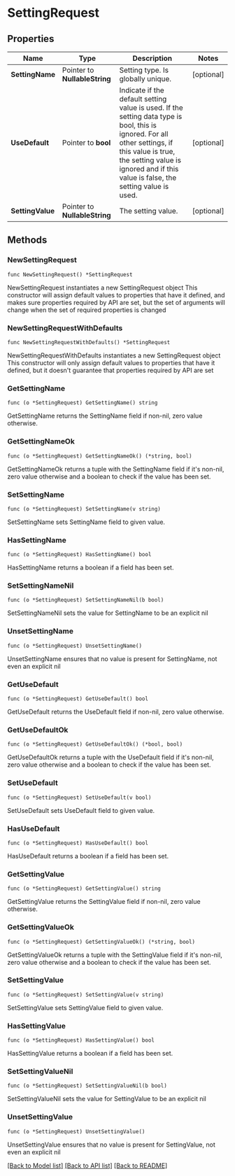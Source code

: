 # SettingRequest

## Properties

Name | Type | Description | Notes
------------ | ------------- | ------------- | -------------
**SettingName** | Pointer to **NullableString** | Setting type. Is globally unique. | [optional] 
**UseDefault** | Pointer to **bool** | Indicate if the default setting value is used. If the setting data type is bool, this is ignored. For all other settings, if this value is true, the setting value is ignored and if this value is false, the setting value is used. | [optional] 
**SettingValue** | Pointer to **NullableString** | The setting value. | [optional] 

## Methods

### NewSettingRequest

`func NewSettingRequest() *SettingRequest`

NewSettingRequest instantiates a new SettingRequest object
This constructor will assign default values to properties that have it defined,
and makes sure properties required by API are set, but the set of arguments
will change when the set of required properties is changed

### NewSettingRequestWithDefaults

`func NewSettingRequestWithDefaults() *SettingRequest`

NewSettingRequestWithDefaults instantiates a new SettingRequest object
This constructor will only assign default values to properties that have it defined,
but it doesn't guarantee that properties required by API are set

### GetSettingName

`func (o *SettingRequest) GetSettingName() string`

GetSettingName returns the SettingName field if non-nil, zero value otherwise.

### GetSettingNameOk

`func (o *SettingRequest) GetSettingNameOk() (*string, bool)`

GetSettingNameOk returns a tuple with the SettingName field if it's non-nil, zero value otherwise
and a boolean to check if the value has been set.

### SetSettingName

`func (o *SettingRequest) SetSettingName(v string)`

SetSettingName sets SettingName field to given value.

### HasSettingName

`func (o *SettingRequest) HasSettingName() bool`

HasSettingName returns a boolean if a field has been set.

### SetSettingNameNil

`func (o *SettingRequest) SetSettingNameNil(b bool)`

 SetSettingNameNil sets the value for SettingName to be an explicit nil

### UnsetSettingName
`func (o *SettingRequest) UnsetSettingName()`

UnsetSettingName ensures that no value is present for SettingName, not even an explicit nil
### GetUseDefault

`func (o *SettingRequest) GetUseDefault() bool`

GetUseDefault returns the UseDefault field if non-nil, zero value otherwise.

### GetUseDefaultOk

`func (o *SettingRequest) GetUseDefaultOk() (*bool, bool)`

GetUseDefaultOk returns a tuple with the UseDefault field if it's non-nil, zero value otherwise
and a boolean to check if the value has been set.

### SetUseDefault

`func (o *SettingRequest) SetUseDefault(v bool)`

SetUseDefault sets UseDefault field to given value.

### HasUseDefault

`func (o *SettingRequest) HasUseDefault() bool`

HasUseDefault returns a boolean if a field has been set.

### GetSettingValue

`func (o *SettingRequest) GetSettingValue() string`

GetSettingValue returns the SettingValue field if non-nil, zero value otherwise.

### GetSettingValueOk

`func (o *SettingRequest) GetSettingValueOk() (*string, bool)`

GetSettingValueOk returns a tuple with the SettingValue field if it's non-nil, zero value otherwise
and a boolean to check if the value has been set.

### SetSettingValue

`func (o *SettingRequest) SetSettingValue(v string)`

SetSettingValue sets SettingValue field to given value.

### HasSettingValue

`func (o *SettingRequest) HasSettingValue() bool`

HasSettingValue returns a boolean if a field has been set.

### SetSettingValueNil

`func (o *SettingRequest) SetSettingValueNil(b bool)`

 SetSettingValueNil sets the value for SettingValue to be an explicit nil

### UnsetSettingValue
`func (o *SettingRequest) UnsetSettingValue()`

UnsetSettingValue ensures that no value is present for SettingValue, not even an explicit nil

[[Back to Model list]](../README.md#documentation-for-models) [[Back to API list]](../README.md#documentation-for-api-endpoints) [[Back to README]](../README.md)


